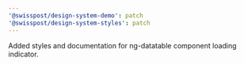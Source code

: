 ```yaml
---
'@swisspost/design-system-demo': patch
'@swisspost/design-system-styles': patch
---
```


Added styles and documentation for ng-datatable component loading indicator.
